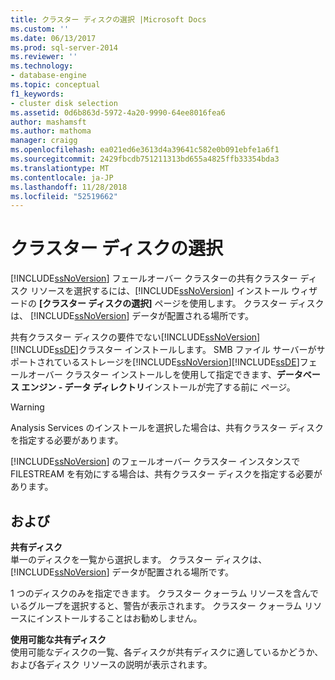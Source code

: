```yaml
---
title: クラスター ディスクの選択 |Microsoft Docs
ms.custom: ''
ms.date: 06/13/2017
ms.prod: sql-server-2014
ms.reviewer: ''
ms.technology:
- database-engine
ms.topic: conceptual
f1_keywords:
- cluster disk selection
ms.assetid: 0d6b863d-5972-4a20-9990-64ee8016fea6
author: mashamsft
ms.author: mathoma
manager: craigg
ms.openlocfilehash: ea021ed6e3613d4a39641c582e0b091ebfe1a6f1
ms.sourcegitcommit: 2429fbcdb751211313bd655a4825ffb33354bda3
ms.translationtype: MT
ms.contentlocale: ja-JP
ms.lasthandoff: 11/28/2018
ms.locfileid: "52519662"
---
```

# <a name="cluster-disk-selection"></a>クラスター ディスクの選択
  [!INCLUDE[ssNoVersion](../../includes/ssnoversion-md.md)] フェールオーバー クラスターの共有クラスター ディスク リソースを選択するには、[!INCLUDE[ssNoVersion](../../includes/ssnoversion-md.md)] インストール ウィザードの **[クラスター ディスクの選択]** ページを使用します。 クラスター ディスクは、 [!INCLUDE[ssNoVersion](../../includes/ssnoversion-md.md)] データが配置される場所です。  
  
 共有クラスター ディスクの要件でない[!INCLUDE[ssNoVersion](../../includes/ssnoversion-md.md)][!INCLUDE[ssDE](../../includes/ssde-md.md)]クラスター インストールします。 SMB ファイル サーバーがサポートされているストレージを[!INCLUDE[ssNoVersion](../../includes/ssnoversion-md.md)][!INCLUDE[ssDE](../../includes/ssde-md.md)]フェールオーバー クラスター インストールしを使用して指定できます、**データベース エンジン - データ ディレクトリ**インストールが完了する前に ページ。  
  
> [!WARNING]  
>  Analysis Services のインストールを選択した場合は、共有クラスター ディスクを指定する必要があります。  
>   
>  [!INCLUDE[ssNoVersion](../../includes/ssnoversion-md.md)] のフェールオーバー クラスター インスタンスで FILESTREAM を有効にする場合は、共有クラスター ディスクを指定する必要があります。  
  
## <a name="options"></a>および  
 **共有ディスク**  
 単一のディスクを一覧から選択します。 クラスター ディスクは、 [!INCLUDE[ssNoVersion](../../includes/ssnoversion-md.md)] データが配置される場所です。  
  
 1 つのディスクのみを指定できます。 クラスター クォーラム リソースを含んでいるグループを選択すると、警告が表示されます。 クラスター クォーラム リソースにインストールすることはお勧めしません。  
  
 **使用可能な共有ディスク**  
 使用可能なディスクの一覧、各ディスクが共有ディスクに適しているかどうか、および各ディスク リソースの説明が表示されます。  
  
  
